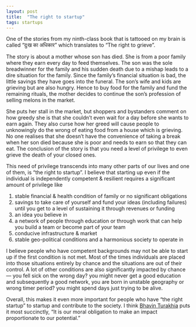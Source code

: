 ```yaml
---
layout: post
title:  "The right to startup"
tags: startups
---
```

One of the stories from my ninth-class book that is tattooed on my brain is called “दुःख का अधिकार” which translates to “The right to grieve”.

The story is about a mother whose son has died. She is from a poor family where they earn every day to feed themselves. The son was the sole breadwinner for the family and his sudden death due to a mishap leads to a dire situation for the family. Since the family’s financial situation is bad, the little savings they have goes into the funeral. The son’s wife and kids are grieving but are also hungry. Hence to buy food for the family and fund the remaining rituals, the mother decides to continue the son’s profession of selling melons in the market.

She puts her stall in the market, but shoppers and bystanders comment on how greedy she is that she couldn’t even wait for a day before she wants to earn again. They also curse how her greed will cause people to unknowingly do the wrong of eating food from a house which is grieving. No one realises that she doesn’t have the convenience of taking a break when her son died because she is poor and needs to earn so that they can eat. The conclusion of the story is that you need a level of privilege to even grieve the death of your closed ones.

This need of privilege transcends into many other parts of our lives and one of them, is “the right to startup”. I believe that starting up even if the individual is independently competent & resilient requires a significant amount of privilege like

1. stable financial & health condition of family or no significant obligations
2. savings to take care of yourself and fund your ideas (including failures) until you get to a level of sustaining it through revenues or funding
3. an idea you believe in
4. a network of people through education or through work that can help you build a team or become part of your team
5. conducive infrastructure & market
6. stable geo-political conditions and a harmonious society to operate in

I believe people who have competent backgrounds may not be able to start up if the first condition is not met. Most of the times individuals are placed into those situations entirely by chance and the situations are out of their control. A lot of other conditions are also significantly impacted by chance — you fell sick on the wrong day? you might never get a good education and subsequently a good network, you are born in unstable geography or wrong timer period? you might spend days just trying to be alive.

Overall, this makes it even more important for people who have “the right startup” to startup and contribute to the society. I think [Bhavin Turakhia](https://twitter.com/bhavintu) puts it most succinctly, “It is our moral obligation to make an impact proportionate to our potential.”